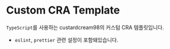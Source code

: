 # Custom CRA Template

`TypeScript`를 사용하는 custardcream98의 커스텀 CRA 템플릿입니다.

- `eslint`, `prettier` 관련 설정이 포함돼있습니다.

